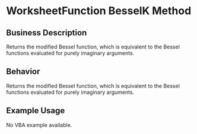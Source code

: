 # WorksheetFunction BesselK Method

## Business Description
Returns the modified Bessel function, which is equivalent to the Bessel functions evaluated for purely imaginary arguments.

## Behavior
Returns the modified Bessel function, which is equivalent to the Bessel functions evaluated for purely imaginary arguments.

## Example Usage
No VBA example available.